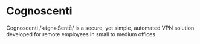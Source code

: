 Cognoscenti
===========

Cognoscenti /kägnəˈSentē/ is a secure, yet simple, automated VPN solution developed for remote employees in small to medium offices. 


